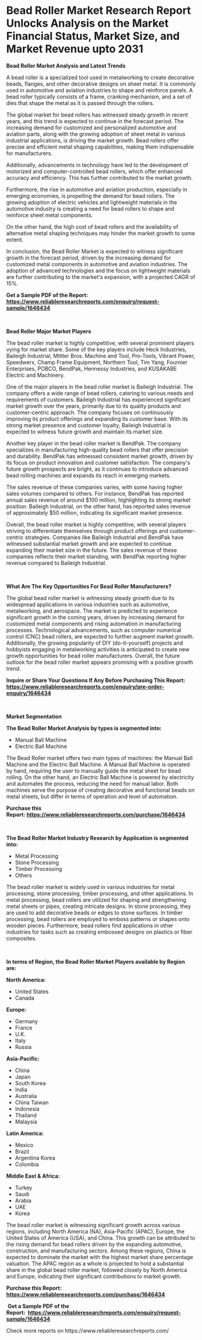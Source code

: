 <p><h1>Bead Roller Market Research Report Unlocks Analysis on the Market Financial Status, Market Size, and Market Revenue upto 2031</h1></p><p><strong>Bead Roller Market Analysis and Latest Trends</strong></p>
<p><p>A bead roller is a specialized tool used in metalworking to create decorative beads, flanges, and other decorative designs on sheet metal. It is commonly used in automotive and aviation industries to shape and reinforce panels. A bead roller typically consists of a frame, cranking mechanism, and a set of dies that shape the metal as it is passed through the rollers.</p><p>The global market for bead rollers has witnessed steady growth in recent years, and this trend is expected to continue in the forecast period. The increasing demand for customized and personalized automotive and aviation parts, along with the growing adoption of sheet metal in various industrial applications, is driving the market growth. Bead rollers offer precise and efficient metal shaping capabilities, making them indispensable for manufacturers.</p><p>Additionally, advancements in technology have led to the development of motorized and computer-controlled bead rollers, which offer enhanced accuracy and efficiency. This has further contributed to the market growth.</p><p>Furthermore, the rise in automotive and aviation production, especially in emerging economies, is propelling the demand for bead rollers. The growing adoption of electric vehicles and lightweight materials in the automotive industry is creating a need for bead rollers to shape and reinforce sheet metal components.</p><p>On the other hand, the high cost of bead rollers and the availability of alternative metal shaping techniques may hinder the market growth to some extent.</p><p>In conclusion, the Bead Roller Market is expected to witness significant growth in the forecast period, driven by the increasing demand for customized metal components in automotive and aviation industries. The adoption of advanced technologies and the focus on lightweight materials are further contributing to the market's expansion, with a projected CAGR of 15%.</p></p>
<p><strong>Get a Sample PDF of the Report:&nbsp; <a href="https://www.reliableresearchreports.com/enquiry/request-sample/1646434">https://www.reliableresearchreports.com/enquiry/request-sample/1646434</a></strong></p>
<p>&nbsp;</p>
<p><strong>Bead Roller Major Market Players</strong></p>
<p><p>The bead roller market is highly competitive, with several prominent players vying for market share. Some of the key players include Heck Industries, Baileigh Industrial, Mittler Bros. Machine and Tool, Pro-Tools, Vibrant Power, Speedwerx, Champ Frame Equipment, Northern Tool, Tim Yang, Fournier Enterprises, POBCO, BendPak, Hennessy Industries, and KUSAKABE Electric and Machinery.</p><p>One of the major players in the bead roller market is Baileigh Industrial. The company offers a wide range of bead rollers, catering to various needs and requirements of customers. Baileigh Industrial has experienced significant market growth over the years, primarily due to its quality products and customer-centric approach. The company focuses on continuously improving its product offerings and expanding its customer base. With its strong market presence and customer loyalty, Baileigh Industrial is expected to witness future growth and maintain its market size.</p><p>Another key player in the bead roller market is BendPak. The company specializes in manufacturing high-quality bead rollers that offer precision and durability. BendPak has witnessed consistent market growth, driven by its focus on product innovation and customer satisfaction. The company's future growth prospects are bright, as it continues to introduce advanced bead rolling machines and expands its reach in emerging markets.</p><p>The sales revenue of these companies varies, with some having higher sales volumes compared to others. For instance, BendPak has reported annual sales revenue of around $100 million, highlighting its strong market position. Baileigh Industrial, on the other hand, has reported sales revenue of approximately $50 million, indicating its significant market presence.</p><p>Overall, the bead roller market is highly competitive, with several players striving to differentiate themselves through product offerings and customer-centric strategies. Companies like Baileigh Industrial and BendPak have witnessed substantial market growth and are expected to continue expanding their market size in the future. The sales revenue of these companies reflects their market standing, with BendPak reporting higher revenue compared to Baileigh Industrial.</p></p>
<p>&nbsp;</p>
<p><strong>What Are The Key Opportunities For Bead Roller Manufacturers?</strong></p>
<p><p>The global bead roller market is witnessing steady growth due to its widespread applications in various industries such as automotive, metalworking, and aerospace. The market is predicted to experience significant growth in the coming years, driven by increasing demand for customized metal components and rising automation in manufacturing processes. Technological advancements, such as computer numerical control (CNC) bead rollers, are expected to further augment market growth. Additionally, the growing popularity of DIY (do-it-yourself) projects and hobbyists engaging in metalworking activities is anticipated to create new growth opportunities for bead roller manufacturers. Overall, the future outlook for the bead roller market appears promising with a positive growth trend.</p></p>
<p><strong>Inquire or Share Your Questions If Any Before Purchasing This Report: <a href="https://www.reliableresearchreports.com/enquiry/pre-order-enquiry/1646434">https://www.reliableresearchreports.com/enquiry/pre-order-enquiry/1646434</a></strong></p>
<p>&nbsp;</p>
<p><strong>Market Segmentation</strong></p>
<p><strong>The Bead Roller Market Analysis by types is segmented into:</strong></p>
<p><ul><li>Manual Ball Machine</li><li>Electric Ball Machine</li></ul></p>
<p><p>The Bead Roller market offers two main types of machines: the Manual Ball Machine and the Electric Ball Machine. A Manual Ball Machine is operated by hand, requiring the user to manually guide the metal sheet for bead rolling. On the other hand, an Electric Ball Machine is powered by electricity and automates the process, reducing the need for manual labor. Both machines serve the purpose of creating decorative and functional beads on metal sheets, but differ in terms of operation and level of automation.</p></p>
<p><strong>Purchase this Report:&nbsp;<a href="https://www.reliableresearchreports.com/purchase/1646434">https://www.reliableresearchreports.com/purchase/1646434</a></strong></p>
<p>&nbsp;</p>
<p><strong>The Bead Roller Market Industry Research by Application is segmented into:</strong></p>
<p><ul><li>Metal Processing</li><li>Stone Processing</li><li>Timber Processing</li><li>Others</li></ul></p>
<p><p>The bead roller market is widely used in various industries for metal processing, stone processing, timber processing, and other applications. In metal processing, bead rollers are utilized for shaping and strengthening metal sheets or pipes, creating intricate designs. In stone processing, they are used to add decorative beads or edges to stone surfaces. In timber processing, bead rollers are employed to emboss patterns or shapes onto wooden pieces. Furthermore, bead rollers find applications in other industries for tasks such as creating embossed designs on plastics or fiber composites.</p></p>
<p>&nbsp;</p>
<p><strong>In terms of Region, the Bead Roller Market Players available by Region are:</strong></p>
<p>
    <p> <strong> North America: </strong>
        <ul>
            <li>United States</li>
            <li>Canada</li>
        </ul>
        </p> 
    <p> <strong> Europe: </strong>
        <ul>
            <li>Germany</li>
            <li>France</li>
            <li>U.K.</li>
            <li>Italy</li>
            <li>Russia</li>
        </ul>
        </p> 
    <p> <strong> Asia-Pacific: </strong>
        <ul>
            <li>China</li>
            <li>Japan</li>
            <li>South Korea</li>
            <li>India</li>
            <li>Australia</li>
            <li>China Taiwan</li>
            <li>Indonesia</li>
            <li>Thailand</li>
            <li>Malaysia</li>
        </ul>
        </p> 
    <p> <strong> Latin America: </strong>
        <ul>
            <li>Mexico</li>
            <li>Brazil</li>
            <li>Argentina Korea</li>
            <li>Colombia</li>
        </ul>
        </p> 
    <p> <strong> Middle East & Africa: </strong>
        <ul>
            <li>Turkey</li>
            <li>Saudi</li>
            <li>Arabia</li>
            <li>UAE</li>
            <li>Korea</li>
        </ul>
    </p>
    </p>
<p><p>The bead roller market is witnessing significant growth across various regions, including North America (NA), Asia-Pacific (APAC), Europe, the United States of America (USA), and China. This growth can be attributed to the rising demand for bead rollers driven by the expanding automotive, construction, and manufacturing sectors. Among these regions, China is expected to dominate the market with the highest market share percentage valuation. The APAC region as a whole is projected to hold a substantial share in the global bead roller market, followed closely by North America and Europe, indicating their significant contributions to market growth.</p></p>
<p><strong>Purchase this Report: <a href="https://www.reliableresearchreports.com/purchase/1646434">https://www.reliableresearchreports.com/purchase/1646434</a></strong></p>
<p>&nbsp;<strong>Get a Sample PDF of the Report:&nbsp;&nbsp;<a href="https://www.reliableresearchreports.com/enquiry/request-sample/1646434">https://www.reliableresearchreports.com/enquiry/request-sample/1646434</a></strong></p>
<p><strong></strong></p>
<p>Check more reports on https://www.reliableresearchreports.com/</p>